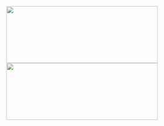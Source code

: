 <a href="https://github.com/thmihnea">
  <img align="center" width="400" height="150" src="https://github-readme-stats.vercel.app/api?username=Stefan923&count_private=true&theme=gruvbox&show_icons=true" />
</a>
<a href="https://github.com/thmihnea">
  <img align="center" width="400" height="150" src="https://github-readme-stats.vercel.app/api/top-langs/?username=Stefan923&layout=compact&theme=gruvbox" />
</a>
